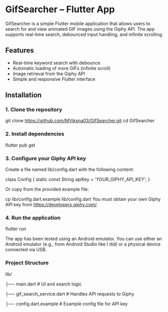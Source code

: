 # GifSearcher – Flutter App

GifSearcher is a simple Flutter mobile application that allows users to search for and view animated GIF images using the Giphy API. The app supports real-time search, debounced input handling, and infinite scrolling.

## Features

- Real-time keyword search with debounce
- Automatic loading of more GIFs (infinite scroll)
- Image retrieval from the Giphy API
- Simple and responsive Flutter interface

## Installation

### 1. Clone the repository

git clone https://github.com/MViksna03/GifSearcher.git
cd GifSearcher
### 2. Install dependencies
flutter pub get
### 3. Configure your Giphy API key
Create a file named lib/config.dart with the following content:

class Config {
  static const String apiKey = 'YOUR_GIPHY_API_KEY';
}

Or copy from the provided example file:

cp lib/config.dart.example lib/config.dart
You must obtain your own Giphy API key from https://developers.giphy.com/.

### 4. Run the application

flutter run

The app has been tested using an Android emulator. You can use either an Android emulator (e.g., from Android Studio like I did) or a physical device connected via USB.
### Project Structure
lib/

├── main.dart              # UI and search logic

├── gif_search_service.dart # Handles API requests to Giphy

├── config.dart.example    # Example config file for API key
